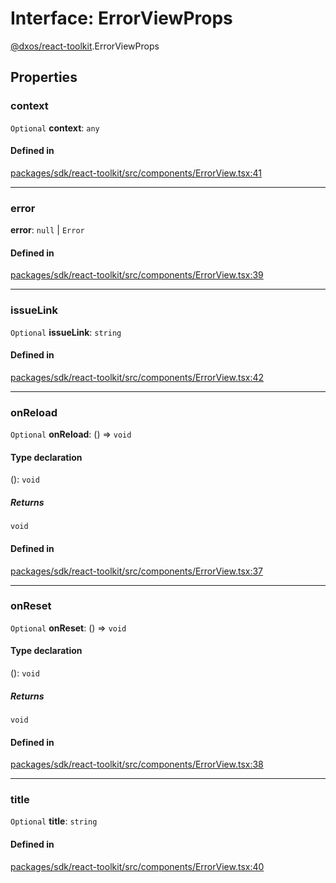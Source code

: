 # Interface: ErrorViewProps

[@dxos/react-toolkit](../modules/dxos_react_toolkit.md).ErrorViewProps

## Properties

### context

 `Optional` **context**: `any`

#### Defined in

[packages/sdk/react-toolkit/src/components/ErrorView.tsx:41](https://github.com/dxos/dxos/blob/db8188dae/packages/sdk/react-toolkit/src/components/ErrorView.tsx#L41)

___

### error

 **error**: ``null`` \| `Error`

#### Defined in

[packages/sdk/react-toolkit/src/components/ErrorView.tsx:39](https://github.com/dxos/dxos/blob/db8188dae/packages/sdk/react-toolkit/src/components/ErrorView.tsx#L39)

___

### issueLink

 `Optional` **issueLink**: `string`

#### Defined in

[packages/sdk/react-toolkit/src/components/ErrorView.tsx:42](https://github.com/dxos/dxos/blob/db8188dae/packages/sdk/react-toolkit/src/components/ErrorView.tsx#L42)

___

### onReload

 `Optional` **onReload**: () => `void`

#### Type declaration

(): `void`

##### Returns

`void`

#### Defined in

[packages/sdk/react-toolkit/src/components/ErrorView.tsx:37](https://github.com/dxos/dxos/blob/db8188dae/packages/sdk/react-toolkit/src/components/ErrorView.tsx#L37)

___

### onReset

 `Optional` **onReset**: () => `void`

#### Type declaration

(): `void`

##### Returns

`void`

#### Defined in

[packages/sdk/react-toolkit/src/components/ErrorView.tsx:38](https://github.com/dxos/dxos/blob/db8188dae/packages/sdk/react-toolkit/src/components/ErrorView.tsx#L38)

___

### title

 `Optional` **title**: `string`

#### Defined in

[packages/sdk/react-toolkit/src/components/ErrorView.tsx:40](https://github.com/dxos/dxos/blob/db8188dae/packages/sdk/react-toolkit/src/components/ErrorView.tsx#L40)
